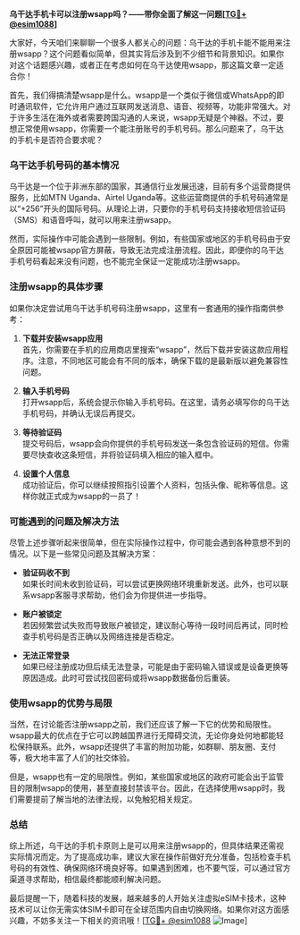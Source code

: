 **乌干达手机卡可以注册wsapp吗？——带你全面了解这一问题[[TG💪+ @esim1088](https://t.me/s/esim1088)]**

大家好，今天咱们来聊聊一个很多人都关心的问题：乌干达的手机卡能不能用来注册wsapp？这个问题看似简单，但其实背后涉及到不少细节和背景知识。如果你对这个话题感兴趣，或者正在考虑如何在乌干达使用wsapp，那这篇文章一定适合你！

首先，我们得搞清楚wsapp是什么。wsapp是一个类似于微信或WhatsApp的即时通讯软件，它允许用户通过互联网发送消息、语音、视频等，功能非常强大。对于许多生活在海外或者需要跨国沟通的人来说，wsapp无疑是个神器。不过，要想正常使用wsapp，你需要一个能注册账号的手机号码。那么问题来了，乌干达的手机卡是否符合要求呢？

### 乌干达手机号码的基本情况

乌干达是一个位于非洲东部的国家，其通信行业发展迅速，目前有多个运营商提供服务，比如MTN Uganda、Airtel Uganda等。这些运营商提供的手机号码通常是以“+256”开头的国际号码。从理论上讲，只要你的手机号码支持接收短信验证码（SMS）和语音呼叫，就可以用来注册wsapp。

然而，实际操作中可能会遇到一些限制。例如，有些国家或地区的手机号码由于安全原因可能被wsapp官方屏蔽，导致无法完成注册流程。因此，即便你的乌干达手机号码看起来没有问题，也不能完全保证一定能成功注册wsapp。

### 注册wsapp的具体步骤

如果你决定尝试用乌干达手机号码注册wsapp，这里有一套通用的操作指南供参考：

1. **下载并安装wsapp应用**  
   首先，你需要在手机的应用商店里搜索“wsapp”，然后下载并安装这款应用程序。注意，不同地区可能会有不同的版本，确保下载的是最新版以避免兼容性问题。

2. **输入手机号码**  
   打开wsapp后，系统会提示你输入手机号码。在这里，请务必填写你的乌干达手机号码，并确认无误后再提交。

3. **等待验证码**  
   提交号码后，wsapp会向你提供的手机号码发送一条包含验证码的短信。你需要尽快查收这条短信，并将验证码填入相应的输入框中。

4. **设置个人信息**  
   成功验证后，你可以继续按照指引设置个人资料，包括头像、昵称等信息。这样你就正式成为wsapp的一员了！

### 可能遇到的问题及解决方法

尽管上述步骤听起来很简单，但在实际操作过程中，你可能会遇到各种意想不到的情况。以下是一些常见问题及其解决方案：

- **验证码收不到**  
  如果长时间未收到验证码，可以尝试更换网络环境重新发送。此外，也可以联系wsapp客服寻求帮助，他们会为你提供进一步指导。

- **账户被锁定**  
  若因频繁尝试失败而导致账户被锁定，建议耐心等待一段时间后再试，同时检查手机号码是否正确以及网络连接是否稳定。

- **无法正常登录**  
  如果已经注册成功但后续无法登录，可能是由于密码输入错误或是设备更换等原因造成。此时可尝试找回密码或将wsapp数据备份后重装。

### 使用wsapp的优势与局限

当然，在讨论能否注册wsapp之前，我们还应该了解一下它的优势和局限性。wsapp最大的优点在于它可以跨越国界进行无障碍交流，无论你身处何地都能轻松保持联系。此外，wsapp还提供了丰富的附加功能，如群聊、朋友圈、支付等，极大地丰富了人们的社交体验。

但是，wsapp也有一定的局限性。例如，某些国家或地区的政府可能会出于监管目的限制wsapp的使用，甚至直接封禁该平台。因此，在选择使用wsapp时，我们需要提前了解当地的法律法规，以免触犯相关规定。

### 总结

综上所述，乌干达的手机卡原则上是可以用来注册wsapp的，但具体结果还需视实际情况而定。为了提高成功率，建议大家在操作前做好充分准备，包括检查手机号码的有效性、确保网络环境良好等。如果遇到困难，也不要气馁，可以通过官方渠道寻求帮助，相信最终都能顺利解决问题。

最后提醒一下，随着科技的发展，越来越多的人开始关注虚拟eSIM卡技术，这种技术可以让你无需实体SIM卡即可在全球范围内自由切换网络。如果你对这方面感兴趣，不妨多关注一下相关的资讯哦！[[TG💪+ @esim1088](https://t.me/s/esim1088) ![Image](https://i.postimg.cc/4NQfJmqS/Snipaste-2025-05-13-00-14-12.png)]
